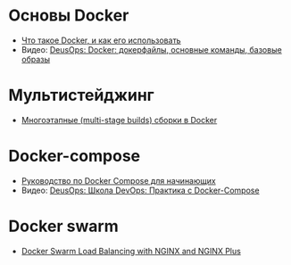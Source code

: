 # Основы Docker
- [Что такое Docker, и как его использовать](https://proglib.io/p/docker)
- Видео: [DeusOps: Docker: докерфайлы, основные команды, базовые образы](https://www.youtube.com/watch?v=9sKqHCt2Q3Y)

# Мультистейджинг
- [Многоэтапные (multi-stage builds) сборки в Docker](https://habr.com/ru/post/349802/)

# Docker-compose
- [Руководство по Docker Compose для начинающих](https://habr.com/ru/company/ruvds/blog/450312/)
- Видео: [DeusOps: Школа DevOps: Практика с Docker-Compose](https://www.youtube.com/watch?v=Yk07pILyApc)

# Docker swarm
- [Docker Swarm Load Balancing with NGINX and NGINX Plus](https://www.nginx.com/blog/docker-swarm-load-balancing-nginx-plus/)
